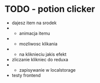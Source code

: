 # TODO - potion clicker
 - dajesz item na srodek
 - - animacja itemu
 - - mozliwosc klikania
 - - na kliknieciu jakis efekt
 - zliczanie klikniec do reduxa
 - - zapisywanie w localstorage
 - testy frontend
 
